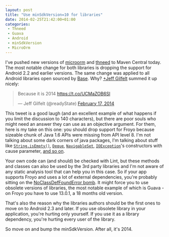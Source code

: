 ```yaml
---
layout: post
title: "Use minSdkVersion=10 for libraries"
date: 2014-02-25T21:42:00+01:00
categories:
 - Thneed
 - Guava
 - Android
 - minSdkVersion
 - MicroOrm
---
```


I've pushed new versions of [microorm](https://github.com/chalup/microorm) and [thneed](https://github.com/chalup/thneed) to Maven Central today. The most notable change for both libraries is dropping the support for Android 2.2 and earlier versions. The same change was applied to all Android libraries open sourced by [Base](https://github.com/orgs/futuresimple/). Why? [+Jeff Gilfelt](https://plus.google.com/104992412719307414985) summed it up nicely:

<blockquote class="twitter-tweet" lang="en"><p>Because it is 2014 <a href="https://t.co/UCMaZOB6Sl">https://t.co/UCMaZOB6Sl</a></p>&mdash; Jeff Gilfelt (@readyState) <a href="https://twitter.com/readyState/statuses/435419373852184576">February 17, 2014</a></blockquote>
<script async src="//platform.twitter.com/widgets.js" charset="utf-8"></script>

This tweet is a good laugh (and an excellent example of what happens if you limit the discussion to 140 characters), but there are poor souls who might need an answer they can use as an objective argument. For them, here is my take on this one: you should drop support for Froyo because sizeable chunk of Java 1.6 APIs were missing from API level 8. I'm not talking about some dark corners of java packages, I'm talking about stuff like [`String.isEmpty()`](http://developer.android.com/reference/java/lang/String.html#isEmpty%28%29), [`Deque`](http://developer.android.com/reference/java/util/Deque.html), [`NavigableSet`](http://developer.android.com/reference/java/util/NavigableSet.html), [`IOException`](http://developer.android.com/reference/java/io/IOException.html)'s constructors with cause parameter, [and so on](http://developer.android.com/sdk/api_diff/9/changes/changes-summary.html).

Your own code can (and should) be checked with Lint, but these methods and classes can also be used by the 3rd party libraries and I'm not aware of any static analysis tool that can help you in this case. So if your app supports Froyo and uses a lot of external dependencies, you're probably sitting on the [NoClassDefFoundError bomb](/blog/2013/06/26/guava-and-minsdkversion). It might force you to use obsolete versions of libraries, the most notable example of which is Guava - on Froyo you have to use 13.0.1, a 18 months old version.

That's also the reason why the libraries authors should be the first ones to move on to Android 2.3 and later. If you use obsolete library in your application, you're hurting only yourself. If you use it as a library dependency, you're hurting every user of the library.

So move on and bump the minSdkVersion. After all, it's 2014.

